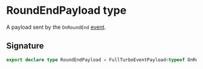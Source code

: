 # RoundEndPayload type

A payload sent by the `OnRoundEnd` [event](https://developers.meta.com/horizon-worlds/reference/2.0.0/analytics_turboevents).

## Signature

```typescript
export declare type RoundEndPayload = FullTurboEventPayload<typeof OnRoundEnd>;
```